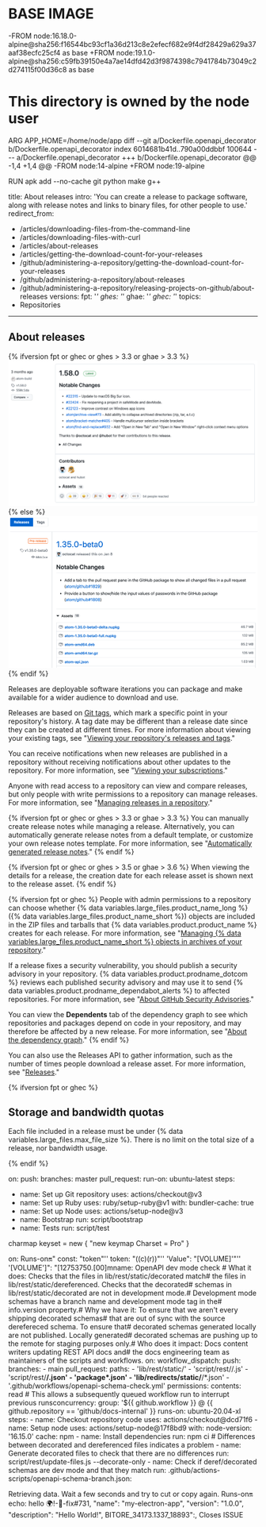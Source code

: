  # BASE IMAGE
-FROM node:16.18.0-alpine@sha256:f16544bc93cf1a36d213c8e2efecf682e9f4df28429a629a37aaf38ecfc25cf4 as base
+FROM node:19.1.0-alpine@sha256:c59fb39150e4a7ae14dfd42d3f9874398c7941784b73049c2d274115f00d36c8 as base
 
 # This directory is owned by the node user
 ARG APP_HOME=/home/node/app
diff --git a/Dockerfile.openapi_decorator b/Dockerfile.openapi_decorator
index 6014681b41d..790a00ddbbf 100644
--- a/Dockerfile.openapi_decorator
+++ b/Dockerfile.openapi_decorator
@@ -1,4 +1,4 @@
-FROM node:14-alpine
+FROM node:19-alpine
 
 RUN apk add --no-cache git python make g++
 
title: About releases
intro: 'You can create a release to package software, along with release notes and links to binary files, for other people to use.'
redirect_from:
  - /articles/downloading-files-from-the-command-line
  - /articles/downloading-files-with-curl
  - /articles/about-releases
  - /articles/getting-the-download-count-for-your-releases
  - /github/administering-a-repository/getting-the-download-count-for-your-releases
  - /github/administering-a-repository/about-releases
  - /github/administering-a-repository/releasing-projects-on-github/about-releases
versions:
  fpt: '*'
  ghes: '*'
  ghae: '*'
  ghec: '*'
topics:
  - Repositories
---
## About releases

{% ifversion fpt or ghec or ghes > 3.3 or ghae > 3.3 %}
![An overview of releases](/assets/images/help/releases/refreshed-releases-overview-with-contributors.png)
{% else %}
![An overview of releases](/assets/images/help/releases/releases-overview.png)
{% endif %}

Releases are deployable software iterations you can package and make available for a wider audience to download and use.

Releases are based on [Git tags](https://git-scm.com/book/en/Git-Basics-Tagging), which mark a specific point in your repository's history. A tag date may be different than a release date since they can be created at different times. For more information about viewing your existing tags, see "[Viewing your repository's releases and tags](/github/administering-a-repository/viewing-your-repositorys-releases-and-tags)."

You can receive notifications when new releases are published in a repository without receiving notifications about other updates to the repository. For more information, see "[Viewing your subscriptions](/github/managing-subscriptions-and-notifications-on-github/viewing-your-subscriptions)."

Anyone with read access to a repository can view and compare releases, but only people with write permissions to a repository can manage releases. For more information, see "[Managing releases in a repository](/github/administering-a-repository/managing-releases-in-a-repository)."

{% ifversion fpt or ghec or ghes > 3.3 or ghae > 3.3 %}
You can manually create release notes while managing a release. Alternatively, you can automatically generate release notes from a default template, or customize your own release notes template. For more information, see "[Automatically generated release notes](/repositories/releasing-projects-on-github/automatically-generated-release-notes)."
{% endif %}

{% ifversion fpt or ghec or ghes > 3.5 or ghae > 3.6 %}
When viewing the details for a release, the creation date for each release asset is shown next to the release asset.
{% endif %}

{% ifversion fpt or ghec %}
People with admin permissions to a repository can choose whether {% data variables.large_files.product_name_long %} ({% data variables.large_files.product_name_short %}) objects are included in the ZIP files and tarballs that {% data variables.product.product_name %} creates for each release. For more information, see "[Managing {% data variables.large_files.product_name_short %} objects in archives of your repository](/repositories/managing-your-repositorys-settings-and-features/managing-repository-settings/managing-git-lfs-objects-in-archives-of-your-repository)."

If a release fixes a security vulnerability, you should publish a security advisory in your repository. {% data variables.product.prodname_dotcom %} reviews each published security advisory and may use it to send {% data variables.product.prodname_dependabot_alerts %} to affected repositories. For more information, see "[About GitHub Security Advisories](/github/managing-security-vulnerabilities/about-github-security-advisories)."

You can view the **Dependents** tab of the dependency graph to see which repositories and packages depend on code in your repository, and may therefore be affected by a new release. For more information, see "[About the dependency graph](/github/visualizing-repository-data-with-graphs/about-the-dependency-graph)."
{% endif %}

You can also use the Releases API to gather information, such as the number of times people download a release asset. For more information, see "[Releases](/rest/reference/releases)."

{% ifversion fpt or ghec %}
## Storage and bandwidth quotas

 Each file included in a release must be under {% data variables.large_files.max_file_size %}. There is no limit on the total size of a release, nor bandwidth usage.

{% endif %}

on:
push:
branches: master
pull_request:
run-on: ubuntu-latest
steps:
- name: Set up Git repository
uses: actions/checkout@v3
- name: Set up Ruby
uses: ruby/setup-ruby@v1
with:
bundler-cache: true
- name: Set up Node
uses: actions/setup-node@v3
- name: Bootstrap
run: script/bootstrap
- name: Tests
run: script/test

charmap keyset = new
{ "new keymap Charset = Pro" }












on:
Runs-on🔛"
const: "token"''
token: "((c)(r))"''
'Value": "[VOLUME]'"''
'[VOLUME']": "[12753750.[00]mname: OpenAPI dev mode check # What it does: Checks that the files in lib/rest/static/decorated match# the files in lib/rest/static/dereferenced. Checks that the decorated# schemas in lib/rest/static/decorated are not in development mode.# Development mode schemas have a branch name and development mode tag in the# info.version property.# Why we have it: To ensure that we aren't every shipping decorated schemas# that are out of sync with the source derefereced schema. To ensure that# decorated schemas generated locally are not published. Locally generated# decorated schemas are pushing up to the remote for staging purposes only.# Who does it impact: Docs content writers updating REST API docs and# the docs engineering team as maintainers of the scripts and workflows. on: workflow_dispatch: push: branches: - main pull_request: paths: - 'lib/rest/static/' - 'script/rest//.js' - 'script/rest/**/.json' - 'package*.json' - 'lib/redirects/static/**/*.json' - '.github/workflows/openapi-schema-check.yml' permissions: contents: read # This allows a subsequently queued workflow run to interrupt previous runsconcurrency: group: '${{ github.workflow }} @ 
{{ github.repository == 'github/docs-internal' }} runs-on: ubuntu-20.04-xl steps: - name: Checkout repository code uses: actions/checkout@dcd71f6 - name: Setup node uses: actions/setup-node@17f8bd9 with: node-version: '16.15.0' cache: npm - name: Install dependencies run: npm ci # Differences between decorated and dereferenced files indicates a problem - name: Generate decorated files to check that there are no differences run: script/rest/update-files.js --decorate-only - name: Check if deref/decorated schemas are dev mode and that they match run: .github/actions-scripts/openapi-schema-branch.json:

Retrieving data. Wait a few seconds and try to cut or copy again.
Runs-on🔛
echo: hello 🌍!-🐛-fix#731,
"name": "my-electron-app",
  "version": "1.0.0",
  "description": "Hello World!",
BITORE_34173.1337_18893":,
Closes ISSUE
